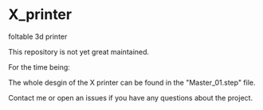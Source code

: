 # X_printer
foltable 3d printer

This repository is not yet great maintained.


For the time being:

The whole desgin of the X printer can be found in the "Master_01.step" file.


Contact me or open an issues if you have any questions about the project.
